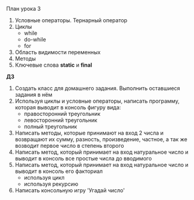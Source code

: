 План урока 3

1. Условные операторы. Тернарный оператор
2. Циклы
    - while
    - do-while
    - for
3. Область видимости переменных
4. Методы
5. Ключевые слова **static** и **final**

**ДЗ**

1. Создать класс для домашнего задания. Выполнить оставшиеся задания в нём
2. Используя циклы и условные операторы, написать программу, которая выводит в консоль фигуру вида:
   - правосторонний треугольник
   - левосторонний треугольник
   - полный треугольник
3. Написать методы, которые принимают на вход 2 числа и возвращают их сумму, разность, произведение, частное, 
а так же возводит первое число в степень второго
4. Написать метод, который принимает на вход натуральное число и выводит в консоль все простые числа до вводимого
5. Написать метод, который принимает на вход натуральное число и выводит в консоль его факториал
   - используя цикл
   - используя рекурсию
6. Написать консольную игру 'Угадай число'
